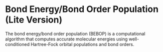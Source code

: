 # Bond Energy/Bond Order Population (Lite Version)
The bond energy/bond order population (BEBOP) is a computational algorithm that computes accurate molecular energies using well-conditioned Hartree-Fock orbital populations and bond orders.  

